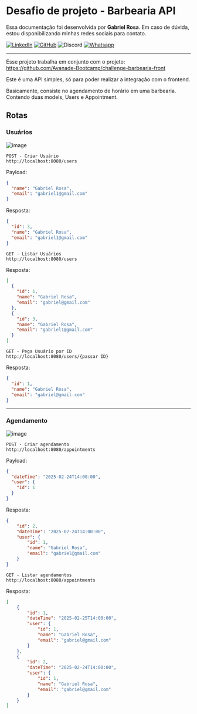 # Desafio de projeto - Barbearia API

Essa documentação foi desenvolvida por **Gabriel Rosa**. Em caso de dúvida, estou disponibilizando minhas redes sociais para contato.

[![LinkedIn](https://img.shields.io/badge/LinkedIn-gabriel--rosaa-blue?logo=linkedin)](https://www.linkedin.com/in/gabriel-rosaa/) [![GitHub](https://img.shields.io/badge/GitHub-Gabriel--Pink-black?logo=github)](https://github.com/Gabriel-Pink) ![Discord](https://img.shields.io/badge/Discord-gabriel.tec-%237289DA?logo=discord)
[![Whatsapp](https://img.shields.io/badge/Whatsapp-(11)%2091356--4300-%237289DA?logo=whatsapp)](https://wa.me/+5511913564300) 

---


Esse projeto trabalha em conjunto com o projeto: https://github.com/Avanade-Bootcamp/challenge-barbearia-front

Este é uma API simples, só para poder realizar a integração com o frontend.

Basicamente, consiste no agendamento de horário em uma barbearia. Contendo duas models, Users e Appointment.

## Rotas

### Usuários

![image](https://github.com/user-attachments/assets/441c2a0c-3358-4d78-a445-46fa13d3fb22)

```
POST - Criar Usuário
http://localhost:8080/users
```
Payload:

```json
{
  "name": "Gabriel Rosa",
  "email": "gabriel1@gmail.com"
}
```

Resposta:

```json
{
  "id": 3,
  "name": "Gabriel Rosa",
  "email": "gabriel1@gmail.com"
}
```

```
GET - Listar Usuários
http://localhost:8080/users
```

Resposta:

```json
[
  {
    "id": 1,
    "name": "Gabriel Rosa",
    "email": "gabriel@gmail.com"
  },
  {
    "id": 3,
    "name": "Gabriel Rosa",
    "email": "gabriel1@gmail.com"
  }
]
```

```
GET - Pega Usuário por ID
http://localhost:8080/users/{passar ID}
```

Resposta:

```json
{
  "id": 1,
  "name": "Gabriel Rosa",
  "email": "gabriel@gmail.com"
}
```

---

### Agendamento

![image](https://github.com/user-attachments/assets/e1195e0f-8174-4bec-bcf2-0294a9b81c7b)
```
POST - Criar agendamento
http://localhost:8080/appointments
```

Payload:

```json
{
  "dateTime": "2025-02-24T14:00:00",
  "user": {
    "id": 1
  }
}
```

Resposta:

```json
{
    "id": 2,
    "dateTime": "2025-02-24T14:00:00",
    "user": {
        "id": 1,
        "name": "Gabriel Rosa",
        "email": "gabriel@gmail.com"
    }
}
```

```
GET - Listar agendamentos
http://localhost:8080/appointments
```

Resposta:

```json
[
    {
        "id": 1,
        "dateTime": "2025-02-25T14:00:00",
        "user": {
            "id": 1,
            "name": "Gabriel Rosa",
            "email": "gabriel@gmail.com"
        }
    },
    {
        "id": 2,
        "dateTime": "2025-02-24T14:00:00",
        "user": {
            "id": 1,
            "name": "Gabriel Rosa",
            "email": "gabriel@gmail.com"
        }
    }
]
```
